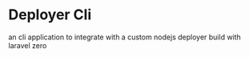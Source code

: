 # Deployer Cli

an cli application to integrate with a custom nodejs deployer build with laravel zero

